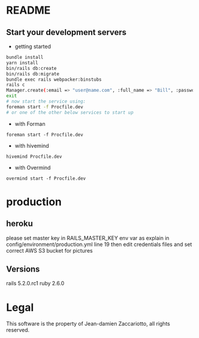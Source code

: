 # README

## Start your development servers

* getting started
```bash
bundle install
yarn install
bin/rails db:create
bin/rails db:migrate
bundle exec rails webpacker:binstubs
rails c
Manager.create(:email => "user@name.com", :full_name => "Bill", :password => 'password', :password_confirmation => 'password')
exit
# now start the service using:
foreman start -f Procfile.dev
# or one of the other below services to start up
```

* with Forman
```
foreman start -f Procfile.dev
```
* with hivemind
```
hivemind Procfile.dev
```

* with Overmind
```
overmind start -f Procfile.dev
```

# production
## heroku
please set master key in RAILS_MASTER_KEY env var as explain in config/environment/production.yml line 19
then edit credentials files and set correct AWS S3 bucket for pictures

## Versions
rails 5.2.0.rc1
ruby 2.6.0

# Legal

This software is the property of Jean-damien Zaccariotto, all rights reserved.
